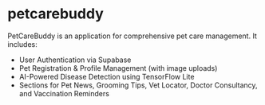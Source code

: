 # petcarebuddy

PetCareBuddy is an application for comprehensive pet care management. It includes:
- User Authentication via Supabase
- Pet Registration & Profile Management (with image uploads)
- AI-Powered Disease Detection using TensorFlow Lite
- Sections for Pet News, Grooming Tips, Vet Locator, Doctor Consultancy, and Vaccination Reminders
